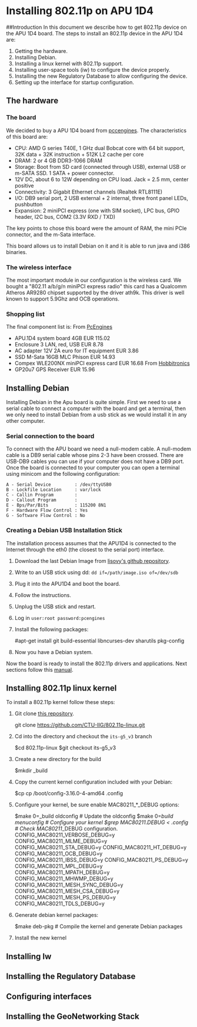


# Installing 802.11p on APU 1D4
##Introduction
In this document we describe how to get 802.11p device on the APU 1D4 board.
The steps to install an 802.11p device in the APU 1D4 are:

 1. Getting the hardware.
 2. Installing Debian.
 2. Installing a linux kernel with 802.11p support.
 3. Installing user-space tools (iw) to configure the device properly.
 4. Installing the new Regulatory Database to allow configuring the device.
 5. Setting up the interface for startup configuration.

## The hardware

### The board

We decided to buy a APU 1D4 board from [pccengines](http://pcengines.com). The characteristics of this board are:

 - CPU: AMD G series T40E, 1 GHz dual Bobcat core with 64 bit support, 32K data + 32K instruction + 512K L2 cache per core
 - DRAM: 2 or 4 GB DDR3-1066 DRAM
 - Storage: Boot from SD card (connected through USB), external USB or m-SATA SSD. 1 SATA + power connector.
 - 12V DC, about 6 to 12W depending on CPU load. Jack = 2.5 mm, center positive
 - Connectivity: 3 Gigabit Ethernet channels (Realtek RTL8111E)
 - I/O: DB9 serial port, 2 USB external + 2 internal, three front panel LEDs, pushbutton
 - Expansion: 2 miniPCI express (one with SIM socket), LPC bus, GPIO header, I2C bus, COM2 (3.3V RXD / TXD) 

The key points to chose this board were the amount of RAM, the mini PCIe connector, and the m-Sata interface.

This board allows us to install Debian on it and it is able to run java and i386 binaries.

### The wireless interface

The most important module in our configuration is the wireless card. We bought a "802.11 a/b/g/n miniPCI express radio" this card has a 	Qualcomm Atheros AR9280 chipset supported by the driver ath9k. This driver is well known to support 5.9Ghz and OCB operations.

### Shopping list

The final component list is:
From [PcEngines](http://pcengines.com)
 - APU.1D4 system board 4GB	EUR 115.02
 - Enclosure 3 LAN, red, USB	EUR 8.78
 - AC adapter 12V 2A euro for IT equipment	EUR 3.86
 - SSD M-Sata 16GB MLC Phison	EUR 14.93
 - Compex WLE200NX miniPCI express card	EUR 16.68
From [Hobbitronics](http://www.hobbytronics.co.uk/gps-gp-20u7)
 - GP20u7 GPS Receiver EUR 15.96

## Installing Debian

Installing Debian in the Apu board is quite simple. First we need to use a serial cable to connect a computer with the board and get a terminal, then we only need to install Debian from a usb stick as we would install it in any other computer.

### Serial connection to the board

To connect with the APU board we need a null-modem cable. A null-modem cable is a DB9 serial cable whose pins 2-3 have been crossed. There are USB-DB9 cables you can use if your computer does not have a DB9 port.
Once the board is connected to your computer you can open a terminal using minicom and the following configuration:
    
    A - Serial Device         : /dev/ttyUSB0
    B - Lockfile Location     : var/lock
    C - Callin Program        :
    D - Callout Program       :
    E - Bps/Par/Bits          : 115200 8N1
    F - Hardware Flow Control : Yes
    G - Software Flow Control : No

### Creating a Debian USB Installation Stick

The installation process assumes that the APU1D4 is connected to the Internet through the eth0 (the closest to the serial port) interface.

1. Download the last Debian Image from [lisovy's github repository](https://github.com/ssinyagin/pcengines-apu-debian-cd). 
2. Write to an USB stick using dd:
`dd if=/path/image.iso of=/dev/sdb`
3. Plug it into the APU1D4 and boot the board.
4. Follow the instructions.
5. Unplug the USB stick and restart.
6. Log in `user:root password:pcengines` 
7. Install the following packages:
    
    #apt-get install git build-essential  libncurses-dev sharutils pkg-config
    
8. Now you have a Debian system.

Now the board is ready to install the 802.11p drivers and applications. Next
sections follow this [manual](https://gist.github.com/lisovy/80dde5a792e774a706a9).

## Installing 802.11p linux kernel

To install a 802.11p kernel follow these steps:
1. Git clone [this repository](https://github.com/CTU-IIG/802.11p-linux.git).
    
    git clone https://github.com/CTU-IIG/802.11p-linux.git

2. Cd into the directory and checkout the `its-g5_v3` branch

    $cd 802.11p-linux
    $git checkout its-g5_v3
    
3. Create a new directory for the build
    
    $mkdir _build

4. Copy the current kernel configuration included with your Debian:
    
    $cp cp /boot/config-3.16.0-4-amd64 .config
    
5. Configure your kernel, be sure enable MAC80211_*_DEBUG options:

    $make 0=_build oldconfig # Update the oldconfig
    $make 0=_build menuconfig # Configure your kernel
    $grep MAC80211_.*_DEBUG < .config # Check MAC80211_*_DEBUG configuration.
    CONFIG_MAC80211_VERBOSE_DEBUG=y
    CONFIG_MAC80211_MLME_DEBUG=y
    CONFIG_MAC80211_STA_DEBUG=y
    CONFIG_MAC80211_HT_DEBUG=y
    CONFIG_MAC80211_OCB_DEBUG=y
    CONFIG_MAC80211_IBSS_DEBUG=y
    CONFIG_MAC80211_PS_DEBUG=y
    CONFIG_MAC80211_MPL_DEBUG=y
    CONFIG_MAC80211_MPATH_DEBUG=y
    CONFIG_MAC80211_MHWMP_DEBUG=y
    CONFIG_MAC80211_MESH_SYNC_DEBUG=y
    CONFIG_MAC80211_MESH_CSA_DEBUG=y
    CONFIG_MAC80211_MESH_PS_DEBUG=y
    CONFIG_MAC80211_TDLS_DEBUG=y 

6. Generate debian kernel packages:

    $make deb-pkg # Compile the kernel and generate Debian packages 

7. Install the new kernel

## Installing Iw
## Installing the Regulatory Database
## Configuring interfaces
## Installing the GeoNetworking Stack
